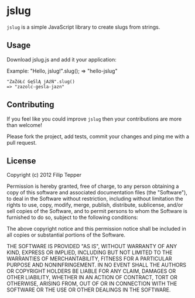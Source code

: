 # jslug
`jslug` is a simple JavaScript library to create slugs from strings.

## Usage
Download jslug.js and add it your application:
    <script type="text/javascript" src="lib/jslug.js"></script>

Example:
    "Hello, jslug!".slug();
    => "hello-jslug"

    "ZaŻóŁć GęŚlĄ jAźŃ".slug()
    => "zazolc-gesla-jazn"

## Contributing
If you feel like you could improve `jslug` then your contributions are more than welcome!

Please fork the project, add tests, commit your changes and ping me with a pull request.

## License

Copyright (c) 2012 Filip Tepper

Permission is hereby granted, free of charge, to any person obtaining a copy of this software and associated documentation files (the "Software"), to deal in the Software without restriction, including without limitation the rights to use, copy, modify, merge, publish, distribute, sublicense, and/or sell copies of the Software, and to permit persons to whom the Software is furnished to do so, subject to the following conditions:

The above copyright notice and this permission notice shall be included in all copies or substantial portions of the Software.

THE SOFTWARE IS PROVIDED "AS IS", WITHOUT WARRANTY OF ANY KIND, EXPRESS OR IMPLIED, INCLUDING BUT NOT LIMITED TO THE WARRANTIES OF MERCHANTABILITY, FITNESS FOR A PARTICULAR PURPOSE AND NONINFRINGEMENT. IN NO EVENT SHALL THE AUTHORS OR COPYRIGHT HOLDERS BE LIABLE FOR ANY CLAIM, DAMAGES OR OTHER LIABILITY, WHETHER IN AN ACTION OF CONTRACT, TORT OR OTHERWISE, ARISING FROM, OUT OF OR IN CONNECTION WITH THE SOFTWARE OR THE USE OR OTHER DEALINGS IN THE SOFTWARE.